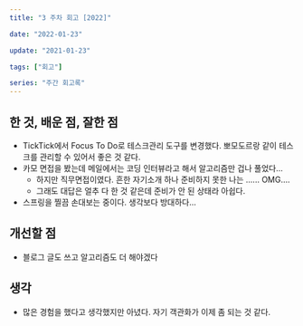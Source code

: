 ```yaml
---
title: "3 주차 회고 [2022]"

date: "2022-01-23"

update: "2021-01-23"

tags: ["회고"]

series: "주간 회고록"
---
```


## 한 것, 배운 점, 잘한 점

- TickTick에서 Focus To Do로 테스크관리 도구를 변경했다. 뽀모도르랑 같이 테스크를 관리할 수 있어서 좋은 것 같다.
- 카모 면접을 봤는데 메일에서는 코딩 인터뷰라고 해서 알고리즘만 겁나 풀었다...
  - 하지만 직무면접이였다. 흔한 자기소개 하나 준비하지 못한 나는 ...... OMG....
  - 그래도 대답은 얼추 다 한 것 같은데 준비가 안 된 상태라 아쉽다.
- 스프링을 찔끔 손대보는 중이다. 생각보다 방대하다... 


## 개선할 점

* 블로그 글도 쓰고 알고리즘도 더 해야겠다

## 생각

* 많은 경험을 했다고 생각했지만  아녔다.  자기 객관화가 이제 좀 되는 것 같다. 

